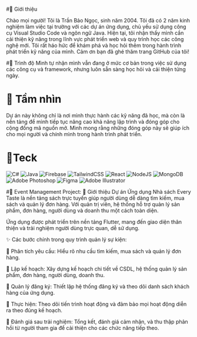 #👋 Giới thiệu

Chào mọi người! Tôi là Trần Bảo Ngọc, sinh năm 2004. Tôi đã có 2 năm kinh nghiệm làm việc tại trường với các dự án ứng dụng, chủ yếu sử dụng công cụ Visual Studio Code và ngôn ngữ Java. 
Hiện tại, tôi nhận thấy mình cần cải thiện kỹ năng trong lĩnh vực phát triển web và quy trình học các công nghệ mới. Tôi rất háo hức để khám phá và học hỏi thêm trong hành trình phát triển kỹ năng của mình.
Cảm ơn bạn đã ghé thăm trang GitHub của tôi!

#🌱 Trình độ
Mình tự nhận mình vẫn đang ở mức cơ bản trong việc sử dụng các công cụ và framework, nhưng luôn sẵn sàng học hỏi và cải thiện từng ngày.

# 🌟 Tầm nhìn
Dự án này không chỉ là nơi mình thực hành các kỹ năng đã học, mà còn là nền tảng để mình tiếp tục nâng cao khả năng lập trình và đóng góp cho cộng đồng mã nguồn mở. Mình mong rằng những đóng góp này sẽ giúp ích cho mọi người và chính mình trong hành trình phát triển.

# 🔧Teck

![C#](https://img.shields.io/badge/c%23-%23239120.svg?style=plastic&logo=c-sharp&logoColor=white) ![Java](https://img.shields.io/badge/java-%23ED8B00.svg?style=plastic&logo=java&logoColor=white) ![Firebase](https://img.shields.io/badge/firebase-%23039BE5.svg?style=plastic&logo=firebase) ![TailwindCSS](https://img.shields.io/badge/tailwindcss-%2338B2AC.svg?style=plastic&logo=tailwind-css&logoColor=white) ![React](https://img.shields.io/badge/react-%2320232a.svg?style=plastic&logo=react&logoColor=%2361DAFB) ![NodeJS](https://img.shields.io/badge/node.js-6DA55F?style=plastic&logo=node.js&logoColor=white) ![MongoDB](https://img.shields.io/badge/MongoDB-%234ea94b.svg?style=plastic&logo=mongodb&logoColor=white) ![Adobe Photoshop](https://img.shields.io/badge/adobephotoshop-%2331A8FF.svg?style=plastic&logo=adobephotoshop&logoColor=white) 	![Figma](https://img.shields.io/badge/figma-%23F24E1E.svg?style=plastic&logo=figma&logoColor=white) ![Adobe Illustrator](https://img.shields.io/badge/adobeillustrator-%23FF9A00.svg?style=plastic&logo=adobeillustrator&logoColor=white)

#🧪 Event Management Project:
🌟 Giới thiệu Dự án Ứng dụng Nhà sách Every Taste là nền tảng sách trực tuyến giúp người dùng dễ dàng tìm kiếm, mua sách và quản lý đơn hàng. Với quản trị viên, hệ thống hỗ trợ quản lý sản phẩm, đơn hàng, người dùng và doanh thu một cách toàn diện.

Ứng dụng được phát triển trên nền tảng Flutter, mang đến giao diện thân thiện và trải nghiệm người dùng trực quan, dễ sử dụng.

✨ Các bước chính trong quy trình quản lý sự kiện:

📌 Phân tích yêu cầu: Hiểu rõ nhu cầu tìm kiếm, mua sách và quản lý đơn hàng.

📌 Lập kế hoạch: Xây dựng kế hoạch chi tiết về CSDL, hệ thống quản lý sản phẩm, đơn hàng, người dùng, doanh thu.

📌 Quản lý đăng ký: Thiết lập hệ thống đăng ký và theo dõi danh sách khách hàng của ứng dụng.

📌 Thực hiện: Theo dõi tiến trình hoạt động và đảm bảo mọi hoạt động diễn ra theo đúng kế hoạch.

📌 Đánh giá sau trải nghiệm: Tổng kết, đánh giá cảm nhận, và thu thập phản hồi từ người tham gia để cải thiện cho các chức năng tiếp theo.









